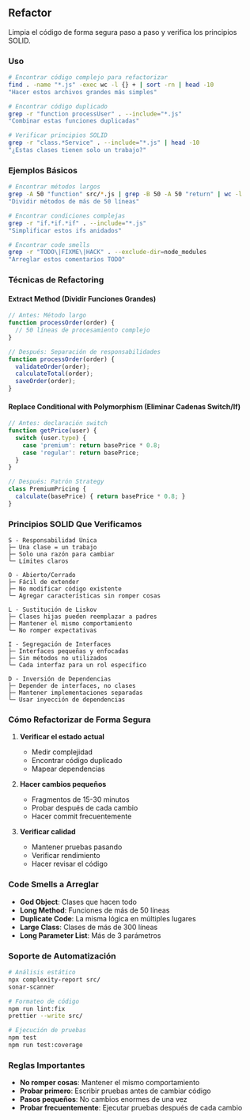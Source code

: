 ## Refactor

Limpia el código de forma segura paso a paso y verifica los principios SOLID.

### Uso

```bash
# Encontrar código complejo para refactorizar
find . -name "*.js" -exec wc -l {} + | sort -rn | head -10
"Hacer estos archivos grandes más simples"

# Encontrar código duplicado
grep -r "function processUser" . --include="*.js"
"Combinar estas funciones duplicadas"

# Verificar principios SOLID
grep -r "class.*Service" . --include="*.js" | head -10
"¿Estas clases tienen solo un trabajo?"
```

### Ejemplos Básicos

```bash
# Encontrar métodos largos
grep -A 50 "function" src/*.js | grep -B 50 -A 50 "return" | wc -l
"Dividir métodos de más de 50 líneas"

# Encontrar condiciones complejas
grep -r "if.*if.*if" . --include="*.js"
"Simplificar estos ifs anidados"

# Encontrar code smells
grep -r "TODO\|FIXME\|HACK" . --exclude-dir=node_modules
"Arreglar estos comentarios TODO"
```

### Técnicas de Refactoring

#### Extract Method (Dividir Funciones Grandes)

```javascript
// Antes: Método largo
function processOrder(order) {
  // 50 líneas de procesamiento complejo
}

// Después: Separación de responsabilidades
function processOrder(order) {
  validateOrder(order);
  calculateTotal(order);
  saveOrder(order);
}
```

#### Replace Conditional with Polymorphism (Eliminar Cadenas Switch/If)

```javascript
// Antes: declaración switch
function getPrice(user) {
  switch (user.type) {
    case 'premium': return basePrice * 0.8;
    case 'regular': return basePrice;
  }
}

// Después: Patrón Strategy
class PremiumPricing {
  calculate(basePrice) { return basePrice * 0.8; }
}
```

### Principios SOLID Que Verificamos

```
S - Responsabilidad Única
├─ Una clase = un trabajo
├─ Solo una razón para cambiar
└─ Límites claros

O - Abierto/Cerrado
├─ Fácil de extender
├─ No modificar código existente
└─ Agregar características sin romper cosas

L - Sustitución de Liskov
├─ Clases hijas pueden reemplazar a padres
├─ Mantener el mismo comportamiento
└─ No romper expectativas

I - Segregación de Interfaces
├─ Interfaces pequeñas y enfocadas
├─ Sin métodos no utilizados
└─ Cada interfaz para un rol específico

D - Inversión de Dependencias
├─ Depender de interfaces, no clases
├─ Mantener implementaciones separadas
└─ Usar inyección de dependencias
```

### Cómo Refactorizar de Forma Segura

1. **Verificar el estado actual**
   - Medir complejidad
   - Encontrar código duplicado
   - Mapear dependencias

2. **Hacer cambios pequeños**
   - Fragmentos de 15-30 minutos
   - Probar después de cada cambio
   - Hacer commit frecuentemente

3. **Verificar calidad**
   - Mantener pruebas pasando
   - Verificar rendimiento
   - Hacer revisar el código

### Code Smells a Arreglar

- **God Object**: Clases que hacen todo
- **Long Method**: Funciones de más de 50 líneas
- **Duplicate Code**: La misma lógica en múltiples lugares
- **Large Class**: Clases de más de 300 líneas
- **Long Parameter List**: Más de 3 parámetros

### Soporte de Automatización

```bash
# Análisis estático
npx complexity-report src/
sonar-scanner

# Formateo de código
npm run lint:fix
prettier --write src/

# Ejecución de pruebas
npm test
npm run test:coverage
```

### Reglas Importantes

- **No romper cosas**: Mantener el mismo comportamiento
- **Probar primero**: Escribir pruebas antes de cambiar código
- **Pasos pequeños**: No cambios enormes de una vez
- **Probar frecuentemente**: Ejecutar pruebas después de cada cambio
